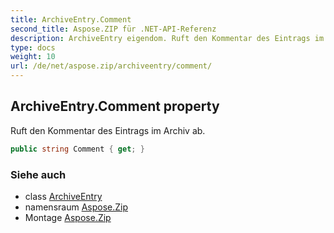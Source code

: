 ```yaml
---
title: ArchiveEntry.Comment
second_title: Aspose.ZIP für .NET-API-Referenz
description: ArchiveEntry eigendom. Ruft den Kommentar des Eintrags im Archiv ab.
type: docs
weight: 10
url: /de/net/aspose.zip/archiveentry/comment/
---
```

## ArchiveEntry.Comment property

Ruft den Kommentar des Eintrags im Archiv ab.

```csharp
public string Comment { get; }
```

### Siehe auch

* class [ArchiveEntry](../)
* namensraum [Aspose.Zip](../../archiveentry/)
* Montage [Aspose.Zip](../../../)


